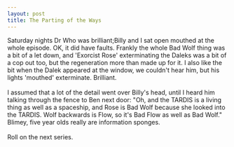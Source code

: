 ```yaml
--- 
layout: post
title: The Parting of the Ways
---
```

Saturday nights Dr Who was brilliant;Billy and I sat open mouthed at the whole episode. OK, it did have faults. Frankly the whole Bad Wolf thing was a bit of a let down, and 'Exorcist Rose' exterminating the Daleks was a bit of a cop out too, but the regeneration more than made up for it. I also like the bit when the Dalek appeared at the window, we couldn't hear him, but his lights 'mouthed' exterminate. Brilliant.<br /><br />I assumed that a lot of the detail went over Billy's head, until I heard him talking through the fence to Ben next door: "Oh, and the TARDIS is a living thing as well as a spaceship, and Rose is Bad Wolf because she looked into the TARDIS. Wolf backwards is Flow, so it's Bad Flow as well as Bad Wolf." Blimey, five year olds really are information sponges. <br /><br />Roll on the next series.
